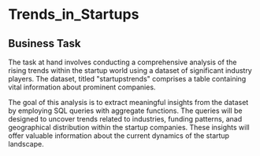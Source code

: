 # Trends_in_Startups
## Business Task
The task at hand involves conducting a comprehensive analysis of the rising trends within the startup world using a dataset of significant industry players. The dataset, titled "startupstrends" comprises a table containing vital information about prominent companies.

The goal of this analysis is to extract meaningful insights from the dataset by employing SQL queries with aggregate functions. The queries will be designed to uncover trends related to industries, funding patterns, anad geographical distribution within the startup companies. These insights will offer valuable information about the current dynamics of the startup landscape.
